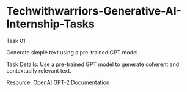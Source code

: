 # Techwithwarriors-Generative-AI-Internship-Tasks

Task 01

Generate simple text using a pre-trained GPT model.

Task Details: Use a pre-trained GPT model to generate
coherent and contextually relevant text.

Resource: OpenAI GPT-2 Documentation

